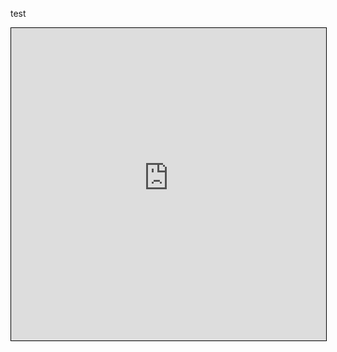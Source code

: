 test

<iframe width="100%" height="500" src="https://wolke.wineme.fb5.uni-siegen.de/index.php/apps/calendar/embed/Z4oWN7tzdk8WNgXz" frameborder="1" style="border: 1px black solid;"></iframe>
